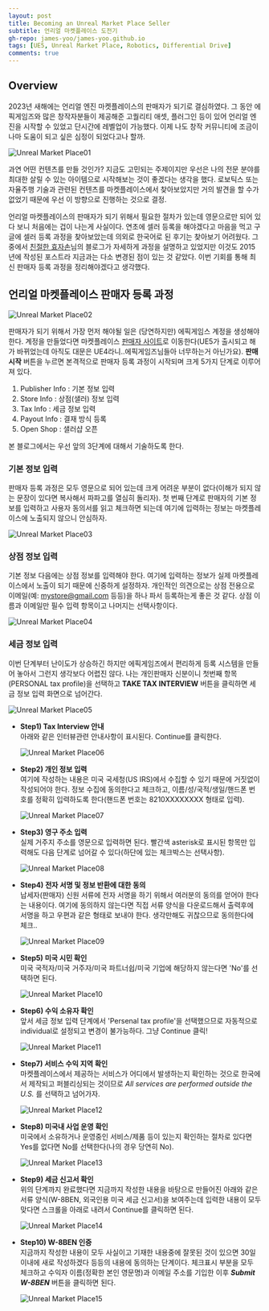 ```yaml
---
layout: post
title: Becoming an Unreal Market Place Seller
subtitle: 언리얼 마켓플레이스 도전기 
gh-repo: james-yoo/james-yoo.github.io
tags: [UE5, Unreal Market Place, Robotics, Differential Drive]
comments: true
---
```

  
## Overview
  
2023년 새해에는 언리얼 엔진 마켓플레이스의 판매자가 되기로 결심하였다. 그 동안 에픽게임즈와 많은 창작자분들이 제공해준 고퀄리티 애셋, 플러그인 등이 있어 언리얼 엔진을 시작할 수 있었고 단시간에 레벨업이 가능했다. 이제 나도 창작 커뮤니티에 조금이나마 도움이 되고 싶은 심정이 되었다고나 할까.  
  
![Unreal Market Place01](/assets/img/blog_unreal_market_place_1/market_place_1.png)  
  
과연 어떤 컨텐츠를 만들 것인가? 지금도 고민되는 주제이지만 우선은 나의 전문 분야를 최대한 살릴 수 있는 아이템으로 시작해보는 것이 좋겠다는 생각을 했다. 로보틱스 또는 자율주행 기술과 관련된 컨텐츠를 마켓플레이스에서 찾아보았지만 거의 발견을 할 수가 없었기 때문에 우선 이 방향으로 진행하는 것으로 결정.

언리얼 마켓플레이스의 판매자가 되기 위해서 필요한 절차가 있는데 영문으로만 되어 있다 보니 처음에는 겁이 나는게 사실이다. 연초에 셀러 등록을 해야겠다고 마음을 먹고 구글에 셀러 등록 과정을 찾아보았는데 의외로 한국어로 된 후기는 찾아보기 어려웠다. 그 중에서 [친절한 효자손](https://rgy0409.tistory.com/786)님의 블로그가 자세하게 과정을 설명하고 있었지만 이것도 2015년에 작성된 포스트라 지금과는 다소 변경된 점이 있는 것 같았다. 이번 기회를 통해 최신 판매자 등록 과정을 정리해야겠다고 생각했다.  
  
## 언리얼 마켓플레이스 판매자 등록 과정
  
![Unreal Market Place02](/assets/img/blog_unreal_market_place_1/market_place_2.png)  
  
판매자가 되기 위해서 가장 먼저 해야될 일은 (당연하지만) 에픽게임스 계정을 생성해야 한다. 계정을 만들었다면 마켓플레이스 [판매자 사이트](https://publish.unrealengine.com/v3/welcome)로 이동한다(UE5가 출시되고 해가 바뀌었는데 아직도 대문은 UE4라니..에픽게임즈님들아 너무하는거 아닌가요). **판매 시작** 버튼을 누르면 본격적으로 판매자 등록 과정이 시작되며 크게 5가지 단계로 이루어져 있다.
  
  1. Publisher Info : 기본 정보 입력
  2. Store Info : 상점(샐러) 정보 입력
  3. Tax Info : 세금 정보 입력
  4. Payout Info : 결재 방식 등록
  5. Open Shop : 샐러샵 오픈

본 블로그에서는 우선 앞의 3단계에 대해서 기술하도록 한다. 
  
  
### **기본 정보 입력**
  
판매자 등록 과정은 모두 영문으로 되어 있는데 크게 어려운 부분이 없다(이해가 되지 않는 문장이 있다면 복사해서 파파고를 열심히 돌리자). 첫 번째 단계로 판매자의 기본 정보를 입력하고 사용자 동의서를 읽고 체크하면 되는데 여기에 입력하는 정보는 마켓플레이스에 노출되지 않으니 안심하자. 
  
![Unreal Market Place03](/assets/img/blog_unreal_market_place_1/market_place_3.png)  
  
### **상점 정보 입력**
  
기본 정보 다음에는 상점 정보를 입력해야 한다. 여기에 입력하는 정보가 실제 마켓플레이스에서 노출이 되기 때문에 신중하게 설정하자. 개인적인 의견으로는 상점 전용으로 이메일(예: mystore@gmail.com 등등)을 하나 파서 등록하는게 좋은 것 같다. 상점 이름과 이메일만 필수 입력 항목이고 나머지는 선택사항이다.
  
![Unreal Market Place04](/assets/img/blog_unreal_market_place_1/market_place_4.png)  
  
### **세금 정보 입력**
  
이번 단계부터 난이도가 상승하긴 하지만 에픽게임즈에서 편리하게 등록 시스템을 만들어 놓아서 그런지 생각보다 어렵진 않다. 나는 개인판매자 신분이니 첫번째 항목(PERSONAL tax profile)을 선택하고 **TAKE TAX INTERVIEW** 버튼을 클릭하면 세금 정보 입력 화면으로 넘어간다. 
  
![Unreal Market Place05](/assets/img/blog_unreal_market_place_1/market_place_5.png)  

- **Step1) Tax Interview 안내**  
    아래와 같은 인터뷰관련 안내사항이 표시된다. Continue를 클릭한다.  
      
    ![Unreal Market Place06](/assets/img/blog_unreal_market_place_1/market_place_6.png)  
    
- **Step2) 개인 정보 입력**  
    여기에 작성하는 내용은 미국 국세청(US IRS)에서 수집할 수 있기 때문에 거짓없이 작성되어야 한다. 정보 수집에 동의한다고 체크하고, 이름/성/국적/생일/핸드폰 번호를 정확히 입력하도록 한다(핸드폰 번호는 8210XXXXXXXX 형태로 입력).
      
    ![Unreal Market Place07](/assets/img/blog_unreal_market_place_1/market_place_7.png)  

- **Step3) 영구 주소 입력**  
    실제 거주지 주소를 영문으로 입력하면 된다. 빨간색 asterisk로 표시된 항목만 입력해도 다음 단계로 넘어갈 수 있다(하단에 있는 체크박스는 선택사항).
      
    ![Unreal Market Place08](/assets/img/blog_unreal_market_place_1/market_place_8.png)  

- **Step4) 전자 서명 및 정보 반환에 대한 동의**  
    납세자(판매자) 신원 서류에 전자 서명을 하기 위해서 여러분의 동의를 얻어야 한다는 내용이다. 여기에 동의하지 않는다면 직접 서류 양식을 다운로드해서 출력후에 서명을 하고 우편과 같은 형태로 보내야 한다. 생각만해도 귀찮으므로 동의한다에 체크.. 
      
    ![Unreal Market Place09](/assets/img/blog_unreal_market_place_1/market_place_9.png)  
      
- **Step5) 미국 시민 확인**  
    미국 국적자/미국 거주자/미국 파트너쉽/미국 기업에 해당하지 않는다면 'No'를 선택하면 된다. 
      
    ![Unreal Market Place10](/assets/img/blog_unreal_market_place_1/market_place_10.png)  

- **Step6) 수익 소유자 확인**  
    앞서 세금 정보 입력 단계에서 'Persenal tax profile'을 선택했으므로 자동적으로 individual로 설정되고 변경이 불가능하다. 그냥 Continue 클릭! 
      
    ![Unreal Market Place11](/assets/img/blog_unreal_market_place_1/market_place_11.png)  

- **Step7) 서비스 수익 지역 확인**  
    마켓플레이스에서 제공하는 서비스가 어디에서 발생하는지 확인하는 것으로 한국에서 제작되고 퍼블리싱되는 것이므로 *All services are performed outside the U.S.* 를 선택하고 넘어가자.
      
    ![Unreal Market Place12](/assets/img/blog_unreal_market_place_1/market_place_12.png)  

- **Step8) 미국내 사업 운영 확인**  
    미국에서 소유하거나 운영중인 서비스/제품 등이 있는지 확인하는 절차로 있다면 Yes를 없다면 No를 선택한다(나의 경우 당연히 No).
      
    ![Unreal Market Place13](/assets/img/blog_unreal_market_place_1/market_place_13.png)  

- **Step9) 세금 신고서 확인**  
    위의 단계까지 완료했다면 지금까지 작성한 내용을 바탕으로 만들어진 아래와 같은 서류 양식(W-8BEN, 외국인용 미국 세금 신고서)을 보여주는데 입력한 내용이 모두 맞다면 스크롤을 아래로 내려서 Continue를 클릭하면 된다.
      
    ![Unreal Market Place14](/assets/img/blog_unreal_market_place_1/market_place_14.png)  

- **Step10) W-8BEN 인증**  
    지금까지 작성한 내용이 모두 사실이고 기재한 내용중에 잘못된 것이 있으면 30일 이내에 새로 작성하겠다 등등의 내용에 동의하는 단계이다. 체크표시 부분을 모두 체크하고 수익자 이름(정확한 본인 영문명)과 이메일 주소를 기입한 이후 ***Submit W-8BEN*** 버튼을 클릭하면 된다.
      
    ![Unreal Market Place15](/assets/img/blog_unreal_market_place_1/market_place_15.png)  